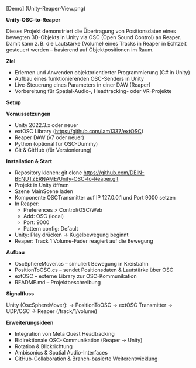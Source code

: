 [Demo] (Unity-Reaper-View.png)

**Unity-OSC-to-Reaper**

Dieses Projekt demonstriert die Übertragung von Positionsdaten eines bewegten 3D-Objekts in Unity via OSC (Open Sound Control) an Reaper. Damit kann z. B. die Lautstärke (Volume) eines Tracks in Reaper in Echtzeit gesteuert werden – basierend auf Objektpositionen im Raum.

**Ziel**

- Erlernen und Anwenden objektorientierter Programmierung (C# in Unity)
- Aufbau eines funktionierenden OSC-Senders in Unity
- Live-Steuerung eines Parameters in einer DAW (Reaper)
- Vorbereitung für Spatial-Audio-, Headtracking- oder VR-Projekte

**Setup**

**Voraussetzungen**

- Unity 2022.3.x oder neuer
- extOSC Library (https://github.com/Iam1337/extOSC)
- Reaper DAW (v7 oder neuer)
- Python (optional für OSC-Dummy)
- Git & GitHub (für Versionierung)

**Installation & Start**

- Repository klonen: git clone https://github.com/DEIN-BENUTZERNAME/Unity-OSC-to-Reaper.git
- Projekt in Unity öffnen
- Szene MainScene laden
- Komponente OSCTransmitter auf IP 127.0.0.1 und Port 9000 setzen
- In Reaper:
  - Preferences > Control/OSC/Web
  - Add: OSC (local)
  - Port: 9000
  - Pattern config: Default
- Unity: Play drücken → Kugelbewegung beginnt
- Reaper: Track 1 Volume-Fader reagiert auf die Bewegung

**Aufbau**

- OscSphereMover.cs – simuliert Bewegung in Kreisbahn
- PositionToOSC.cs – sendet Positionsdaten & Lautstärke über OSC
- extOSC – externe Library zur OSC-Kommunikation
- README.md – Projektbeschreibung

**Signalfluss**

Unity (OscSphereMover):
→ PositionToOSC
→ extOSC Transmitter
→ UDP/OSC
→ Reaper (/track/1/volume)

**Erweiterungsideen**

- Integration von Meta Quest Headtracking
- Bidirektionale OSC-Kommunikation (Reaper → Unity)
- Rotation & Blickrichtung
- Ambisonics & Spatial Audio-Interfaces
- GitHub-Collaboration & Branch-basierte Weiterentwicklung
